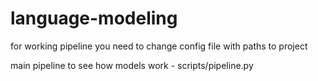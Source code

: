 # language-modeling

for working pipeline you need to change config file with paths to project

main pipeline to see how models work - scripts/pipeline.py
